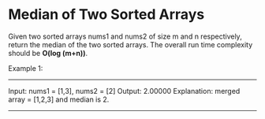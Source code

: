 # Median of Two Sorted Arrays

Given two sorted arrays nums1 and nums2 of size m and n respectively, return the median of the two sorted arrays.
The overall run time complexity should be **O(log (m+n))**.

Example 1:
____
Input: nums1 = [1,3], nums2 = [2]
Output: 2.00000
Explanation: merged array = [1,2,3] and median is 2.
____
